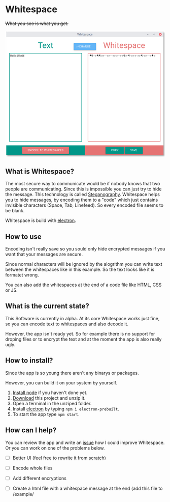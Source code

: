 # Whitespace
~~What you see is what you get.~~

![Test](screenshots/homescreen.png)
## What is Whitespace?
The most secure way to communicate would be if nobody knows that two people are communicating. Since this is impossible you can just try to hide the message. This technology is called [Steganography](https://en.wikipedia.org/wiki/Steganography "Wikipeda about Steganography"). Whitespace helps you to hide messages, by encoding them to a "code" which just contains invisible characters (Space, Tab, Linefeed). So every encoded file seems to be blank. 

Whitespace is build with [electron](http://electron.atom.io/). 

## How to use
Encoding isn't really save so you sould only hide encrypted messages if you want that your messages are secure. 

Since normal characters will be ignored by the alogrithm you can write text between the whitespaces like in this example. So the text looks like it is formatet wrong.

You can also add the whitespaces at the end of a code file like HTML, CSS or JS. 

## What is the current state?
This Software is currently in alpha. At its core Whitespace works just fine, so you can encode text to whitespaces and also decode it.

However, the app isn't ready yet. So for example there is no support for droping files or to encrypt the text and at the moment the app is also really ugly.

## How to install?
Since the app is so young there aren't any binarys or packages. 

However, you can build it on your system by yourself. 
1. [Install node](https://nodejs.org/en/download/ "Go to the node website.") if you haven't done yet.
2. [Download](https://github.com/flofriday/Whitespace/archive/master.zip) this project and unzip it.
3. Open a terminal in the unziped folder.
4. Install [electron](http://electron.atom.io/) by typing `npm i electron-prebuilt`.
5. To start the app type `npm start`.

## How can I help?
You can review the app and write an [issue](https://github.com/flofriday/Whitespace/issues "Create a new issue") how I could improve Whitespace.
Or you can work on one of the problems below.

* [ ] Better UI (feel free to rewrite it from scratch)
* [ ] Encode whole files
* [ ] Add different encryptions
* [ ] Create a html file with a whitespace message at the end (add this file to /example/

